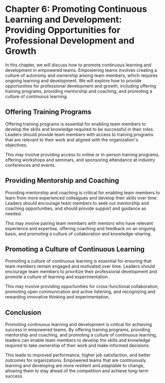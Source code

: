 Chapter 6: Promoting Continuous Learning and Development: Providing Opportunities for Professional Development and Growth
=========================================================================================================================

In this chapter, we will discuss how to promote continuous learning and development in empowered teams. Empowering teams involves creating a culture of autonomy and ownership among team members, which requires ongoing learning and development. We will explore how to provide opportunities for professional development and growth, including offering training programs, providing mentorship and coaching, and promoting a culture of continuous learning.

Offering Training Programs
--------------------------

Offering training programs is essential for enabling team members to develop the skills and knowledge required to be successful in their roles. Leaders should provide team members with access to training programs that are relevant to their work and aligned with the organization's objectives.

This may involve providing access to online or in-person training programs, offering workshops and seminars, and sponsoring attendance at industry conferences and events.

Providing Mentorship and Coaching
---------------------------------

Providing mentorship and coaching is critical for enabling team members to learn from more experienced colleagues and develop their skills over time. Leaders should encourage team members to seek out mentorship and coaching opportunities, and should provide support and guidance as needed.

This may involve pairing team members with mentors who have relevant experience and expertise, offering coaching and feedback on an ongoing basis, and promoting a culture of collaboration and knowledge-sharing.

Promoting a Culture of Continuous Learning
------------------------------------------

Promoting a culture of continuous learning is essential for ensuring that team members remain engaged and motivated over time. Leaders should encourage team members to prioritize their professional development and promote a culture of learning and experimentation.

This may involve providing opportunities for cross-functional collaboration, promoting open communication and active listening, and recognizing and rewarding innovative thinking and experimentation.

Conclusion
----------

Promoting continuous learning and development is critical for achieving success in empowered teams. By offering training programs, providing mentorship and coaching, and promoting a culture of continuous learning, leaders can enable team members to develop the skills and knowledge required to take ownership of their work and make informed decisions.

This leads to improved performance, higher job satisfaction, and better outcomes for organizations. Empowered teams that are continuously learning and developing are more resilient and adaptable to change, allowing them to stay ahead of the competition and achieve long-term success.
